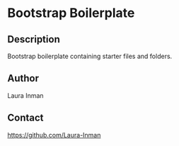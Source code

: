 # Bootstrap Boilerplate
## Description
Bootstrap boilerplate containing starter files and folders.
## Author
Laura Inman
## Contact
https://github.com/Laura-Inman